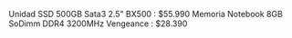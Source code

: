 Unidad SSD 500GB Sata3 2.5" BX500 : $55.990
Memoria Notebook 8GB SoDimm DDR4 3200MHz Vengeance : $28.390

